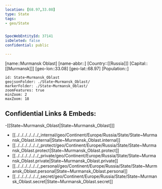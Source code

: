 ```yaml
---
location: [68.97,33.08]
type: State
tags:
- geo/State


SpocWebEntityId: 37141
isDeleted: false
confidential: public

---
```

[name::Murmansk Oblast]
[name-abbr::]
[Country::[[Russia]]]
[Capital::[[Murmansk]]]
[geo-lon::33.08]
[geo-lat::68.97]
[Population::]



```leaflet
id: State~Murmansk_Oblast
geojsonFolder: ./State~Murmansk_Oblast/
markerFolder: ./State~Murmansk_Oblast/
zoomFeatures: true 
minZoom: 2 
maxZoom: 18
```


## Confidential Links & Embeds: 
-[[State~Murmansk_Oblast|State~Murmansk_Oblast]]] 
- [[../../../../../../_internal/geo/Continent/Europe/Russia/State/State~Murmansk_Oblast.internal|State~Murmansk_Oblast.internal]] 
- [[../../../../../../_protect/geo/Continent/Europe/Russia/State/State~Murmansk_Oblast.protect|State~Murmansk_Oblast.protect]] 
- [[../../../../../../_private/geo/Continent/Europe/Russia/State/State~Murmansk_Oblast.private|State~Murmansk_Oblast.private]] 
- [[../../../../../../_personal/geo/Continent/Europe/Russia/State/State~Murmansk_Oblast.personal|State~Murmansk_Oblast.personal]] 
- [[../../../../../../_secret/geo/Continent/Europe/Russia/State/State~Murmansk_Oblast.secret|State~Murmansk_Oblast.secret]] 
